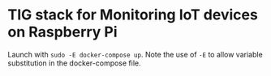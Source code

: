 # TIG stack for Monitoring IoT devices on Raspberry Pi

Launch with `sudo -E docker-compose up`. Note the use of `-E` to allow variable substitution in the docker-compose file.
